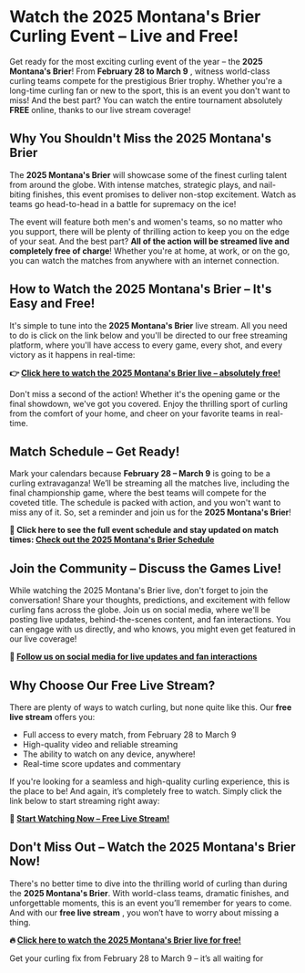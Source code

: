 # Watch the 2025 Montana's Brier Curling Event – Live and Free!

Get ready for the most exciting curling event of the year – the **2025 Montana's Brier**! From **February 28 to March 9** , witness world-class curling teams compete for the prestigious Brier trophy. Whether you're a long-time curling fan or new to the sport, this is an event you don't want to miss! And the best part? You can watch the entire tournament absolutely **FREE** online, thanks to our live stream coverage!

## Why You Shouldn't Miss the 2025 Montana's Brier

The **2025 Montana's Brier** will showcase some of the finest curling talent from around the globe. With intense matches, strategic plays, and nail-biting finishes, this event promises to deliver non-stop excitement. Watch as teams go head-to-head in a battle for supremacy on the ice!

The event will feature both men's and women's teams, so no matter who you support, there will be plenty of thrilling action to keep you on the edge of your seat. And the best part? **All of the action will be streamed live and completely free of charge**! Whether you're at home, at work, or on the go, you can watch the matches from anywhere with an internet connection.

## How to Watch the 2025 Montana's Brier – It's Easy and Free!

It's simple to tune into the **2025 Montana's Brier** live stream. All you need to do is click on the link below and you'll be directed to our free streaming platform, where you'll have access to every game, every shot, and every victory as it happens in real-time:

**👉 [Click here to watch the 2025 Montana's Brier live – absolutely free!](https://tinyurl.com/livestreamfreeo?st=2025montanasbrier&si=gh)**

Don't miss a second of the action! Whether it's the opening game or the final showdown, we've got you covered. Enjoy the thrilling sport of curling from the comfort of your home, and cheer on your favorite teams in real-time.

## Match Schedule – Get Ready!

Mark your calendars because **February 28 – March 9** is going to be a curling extravaganza! We’ll be streaming all the matches live, including the final championship game, where the best teams will compete for the coveted title. The schedule is packed with action, and you won't want to miss any of it. So, set a reminder and join us for the **2025 Montana's Brier**!

**📅 Click here to see the full event schedule and stay updated on match times: [Check out the 2025 Montana's Brier Schedule](https://tinyurl.com/livestreamfreeo?st=2025montanasbrier&si=gh)**

## Join the Community – Discuss the Games Live!

While watching the 2025 Montana's Brier live, don't forget to join the conversation! Share your thoughts, predictions, and excitement with fellow curling fans across the globe. Join us on social media, where we'll be posting live updates, behind-the-scenes content, and fan interactions. You can engage with us directly, and who knows, you might even get featured in our live coverage!

**💬 [Follow us on social media for live updates and fan interactions](https://tinyurl.com/livestreamfreeo?st=2025montanasbrier&si=gh)**

## Why Choose Our Free Live Stream?

There are plenty of ways to watch curling, but none quite like this. Our **free live stream** offers you:

- Full access to every match, from February 28 to March 9
- High-quality video and reliable streaming
- The ability to watch on any device, anywhere!
- Real-time score updates and commentary

If you're looking for a seamless and high-quality curling experience, this is the place to be! And again, it’s completely free to watch. Simply click the link below to start streaming right away:

**🎥 [Start Watching Now – Free Live Stream!](https://tinyurl.com/livestreamfreeo?st=2025montanasbrier&si=gh)**

## Don't Miss Out – Watch the 2025 Montana's Brier Now!

There's no better time to dive into the thrilling world of curling than during the **2025 Montana's Brier**. With world-class teams, dramatic finishes, and unforgettable moments, this is an event you’ll remember for years to come. And with our **free live stream** , you won’t have to worry about missing a thing.

**🔥 [Click here to watch the 2025 Montana's Brier live for free!](https://tinyurl.com/livestreamfreeo?st=2025montanasbrier&si=gh)**

Get your curling fix from February 28 to March 9 – it’s all waiting for
